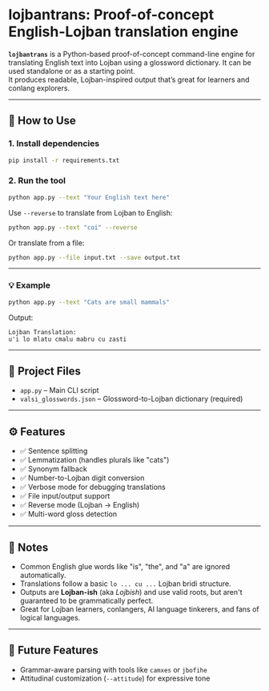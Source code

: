 

# lojbantrans: Proof-of-concept English-Lojban translation engine

**`lojbantrans`** is a Python-based proof-of-concept command-line engine for translating English text into Lojban using a glossword dictionary. It can be used standalone or as a starting point.  
It produces readable, Lojban-inspired output that’s great for learners and conlang explorers.

---

## 🚀 How to Use

### 1. Install dependencies  
```bash
pip install -r requirements.txt
```

### 2. Run the tool
```bash
python app.py --text "Your English text here"
```

Use `--reverse` to translate from Lojban to English:

```bash
python app.py --text "coi" --reverse
```

Or translate from a file:
```bash
python app.py --file input.txt --save output.txt
```

---

### 💡 Example

```bash
python app.py --text "Cats are small mammals"
```

Output:
```
Lojban Translation:
u'i lo mlatu cmalu mabru cu zasti
```

---

## 📂 Project Files

- `app.py` – Main CLI script
- `valsi_glosswords.json` – Glossword-to-Lojban dictionary (required)

---

## ⚙️ Features

- ✅ Sentence splitting
- ✅ Lemmatization (handles plurals like "cats")
- ✅ Synonym fallback
- ✅ Number-to-Lojban digit conversion
- ✅ Verbose mode for debugging translations
- ✅ File input/output support
- ✅ Reverse mode (Lojban → English)
- ✅ Multi-word gloss detection

---

## 🧠 Notes

- Common English glue words like "is", "the", and "a" are ignored automatically.
- Translations follow a basic `lo ... cu ...` Lojban bridi structure.
- Outputs are **Lojban-ish** (aka *Lojbish*) and use valid roots, but aren't guaranteed to be grammatically perfect.
- Great for Lojban learners, conlangers, AI language tinkerers, and fans of logical languages.

---

## 🌱 Future Features
- Grammar-aware parsing with tools like `camxes` or `jbofihe`
- Attitudinal customization (`--attitude`) for expressive tone
